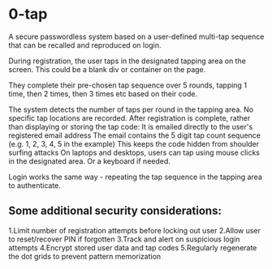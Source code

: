 # 0-tap
A secure passwordless system based on a user-defined multi-tap sequence that can be recalled and reproduced on login.

During registration, the user taps in the designated tapping area on the screen. This could be a blank div or container on the page.

They complete their pre-chosen tap sequence over 5 rounds, tapping 1 time, then 2 times, then 3 times etc based on their code.

The system detects the number of taps per round in the tapping area. No specific tap locations are recorded.
After registration is complete, rather than displaying or storing the tap code:
It is emailed directly to the user's registered email address
The email contains the 5 digit tap count sequence (e.g. 1, 2, 3, 4, 5 in the example)
This keeps the code hidden from shoulder surfing attacks
On laptops and desktops, users can tap using mouse clicks in the designated area. Or a keyboard if needed.

Login works the same way - repeating the tap sequence in the tapping area to authenticate.

## Some additional security considerations:
1.Limit number of registration attempts before locking out user
2.Allow user to reset/recover PIN if forgotten
3.Track and alert on suspicious login attempts
4.Encrypt stored user data and tap codes
5.Regularly regenerate the dot grids to prevent pattern memorization

